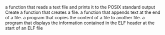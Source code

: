 a function that reads a text file and prints it to the POSIX standard output
Create a function that creates a file.
 a function that appends text at the end of a file.
a program that copies the content of a file to another file.
 a program that displays the information contained in the ELF header at the start of an ELF file
